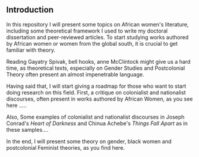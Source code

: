 ## Introduction

In this repository I will present some topics on African women's literature, including some theoretical framework I used to write my doctoral dissertation and peer-reviewed articles. To start studying works authored by African women or women from the global south, it is crucial to get familiar with theory.

Reading Gayatry Spivak, bell hooks, anne McClintock might give us a hard time, as theoretical texts, especially on Gender Studies and Postcolonial Theory often present
an almost impenetrable language. 

Having said that, I will start giving a roadmap for those who want to start doing research on this field. First, a critique on colonialist and nationalist discourses, often present in works authored by African Women, as you see here .....

Also, Some examples of colonialist and nationalist discourses in Joseph Conrad's *Heart of Darkness* and Chinua Achebe's *Things Fall Apart* as in these samples.... 



In the end, I will present some theory on gender, black women and postcolonial Feminist theories, as you find here. 









